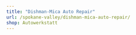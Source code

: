 ```yaml
---
title: "Dishman-Mica Auto Repair"
url: /spokane-valley/dishman-mica-auto-repair/
shop: Autowerkstatt
---
```

